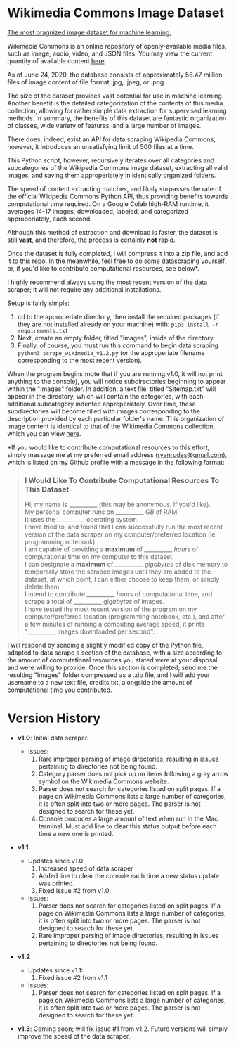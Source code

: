 # Wikimedia Commons Image Dataset

<ins>The most oragnized image dataset for machine learning.</ins>

Wikimedia Commons is an online repository of openly-available media files, such as image, audio, video, and JSON files. You may view the current quantity of available content [here](https://commons.wikimedia.org/wiki/Special:MediaStatistics).

As of June 24, 2020, the database consists of approximately 56.47 million files of image content of file format .jpg, .jpeg, or .png.

The size of the dataset provides vast potential for use in machine learning. Another benefit is the detailed categorization of the contents of this media collection, allowing for rather simple data extraction for supervised learning methods. In summary, the benefits of this dataset are fantastic organization of classes, wide variety of features, and a large number of images.

There does, indeed, exist an API for data scraping Wikipedia Commons, however, it introduces an unsatisfying limit of 500 files at a time.

This Python script, however, recursively iterates over all categories and subcategories of the Wikipedia Commons image dataset, extracting all valid images, and saving them approperiately in identically organized folders.

The speed of content extracting matches, and likely surpasses the rate of the official Wikipedia Commons Python API, thus providing benefits towards computational time required. On a Google Colab high-RAM runtime, it averages 14-17 images, downloaded, labeled, and categorized approperiately, each second.

Although this method of extraction and download is faster, the dataset is still <b>vast</b>, and therefore, the process is certainly <b>not</b> rapid.

Once the dataset is fully completed, I will compress it into a zip file, and add it to this repo. In the meanwhile, feel free to do some datascraping yourself, or, if you'd like to contribute computational resources, see below*.

I highly recommend always using the most recent version of the data scraper; it will not require any additional installations.

Setup is fairly simple:
1.  cd to the approperiate directory, then install the required packages (if they are not installed already on your machine) with: ```pip3 install -r requirements.txt```
2.  Next, create an empty folder, titled "Images", inside of the directory.
3.  Finally, of course, you must run this command to begin data scraping ```python3 scrape_wikimedia_v1.2.py``` (or the approperiate filename corresponding to the most recent version).

When the program begins (note that if you are running v1.0, it will not print anything to the console), you will notice subdirectories beginning to appear within the "Images" folder. In addition, a text file, titled "Sitemap.txt" will appear in the directory, which will contain the categories, with each additional subcategory indented approperiately. Over time, these subdirectories will become filled with images corresponding to the description provided by each particular folder's name. This organization of image content is identical to that of the Wikimedia Commons collection, which you can view [here](https://commons.wikimedia.org/wiki/Category:Categories).

*If you would like to contribute computational resources to this effort, simply message me at my preferred email address (ryanrudes@gmail.com), which is listed on my Github profile with a message in the following format:

> ### I Would Like To Contribute Computational Resources To This Dataset
> Hi, my name is __________ (this may be anonymous, if you'd like). <br/>
> My personal computer runs on __________ _GB_ of RAM. <br/>
> It uses the __________ operating system. <br/>
> I have tried to, and found that I can successfully run the most recent version of the data scraper on my computer/preferred location (ie. programming notebook). <br/>
> I am capable of providing a **maximum** of __________ _hours_ of computational time on my computer to this dataset. <br/>
> I can designate a **maximum** of __________ _gigabytes_ of disk memory to temporarily store the scraped images until they are added to the dataset, at which point, I can either choose to keep them, or simply delete them. <br/>
> I intend to contribute __________ _hours_ of computational time, and scrape a total of __________ _gigabytes_ of images. <br/>
> I have tested the most recent version of the program on my computer/preferred location (programming notebook, etc.), and after a few minutes of running a computing average speed, it prints "__________ images downloaded per second". <br/>

I will respond by sending a slightly modified copy of the Python file, adapted to data scrape a section of the database, with a size according to the amount of computational resources you stated were at your disposal and were willing to provide. Once this section is completed, send me the resulting "Images" folder compressed as a .zip file, and I will add your username to a new text file, credits.txt, alongside the amount of computational time you contributed.

# Version History
- __v1.0__: Initial data scraper. <br/>
  * Issues:
    1.  Rare improper parsing of image directories, resulting in issues pertaining to directories not being found.
    2.  Category parser does not pick up on items following a gray arrow symbol on the Wikimedia Commons website.
    3.  Parser does not search for categories listed on split pages. If a page on Wikimedia Commons lists a large number of categories, it is often split into two or more pages. The parser is not designed to search for these yet.
    4.  Console produces a large amount of text when run in the Mac terminal. Must add line to clear this status output before each time a new one is printed.
    
- __v1.1__ <br/>
  * Updates since v1.0:
    1.  Increased speed of data scraper
    2.  Added line to clear the console each time a new status update was printed.
    3.  Fixed issue #2 from v1.0
  * Issues:
    1.  Parser does not search for categories listed on split pages. If a page on Wikimedia Commons lists a large number of categories, it is often split into two or more pages. The parser is not designed to search for these yet.
    2.  Rare improper parsing of image directories, resulting in issues pertaining to directories not being found.
 
- __v1.2__ <br/>
  * Updates since v1.1:
    1.  Fixed issue #2 from v1.1
  * Issues:
    1.  Parser does not search for categories listed on split pages. If a page on Wikimedia Commons lists a large number of categories, it is often split into two or more pages. The parser is not designed to search for these yet.
    
- __v1.3__: Coming soon; will fix issue #1 from v1.2. Future versions will simply improve the speed of the data scraper.
